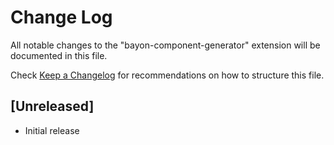 # Change Log

All notable changes to the "bayon-component-generator" extension will be documented in this file.

Check [Keep a Changelog](http://keepachangelog.com/) for recommendations on how to structure this file.

## [Unreleased]

- Initial release